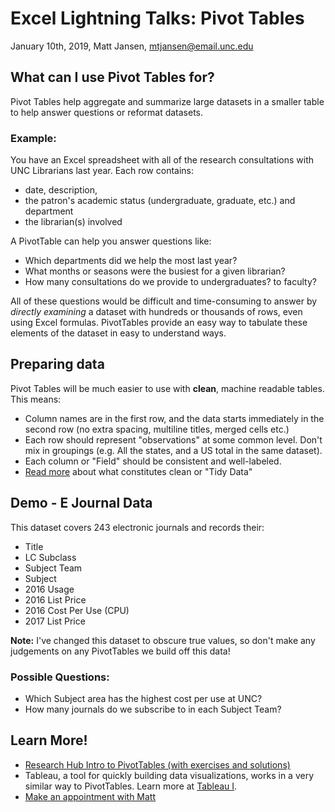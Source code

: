 # Excel Lightning Talks: Pivot Tables

January 10th, 2019, Matt Jansen, [mtjansen@email.unc.edu](mailto:mtjansen@email.unc.edu)

## What can I use Pivot Tables for?

Pivot Tables help aggregate and summarize large datasets in a smaller table to help answer questions or reformat datasets.

### Example: 

You have an Excel spreadsheet with all of the research consultations with UNC Librarians last year.  Each row contains:
* date, description, 
* the patron's academic status (undergraduate, graduate, etc.) and department
* the librarian(s) involved

A PivotTable can help you answer questions like:

* Which departments did we help the most last year?
* What months or seasons were the busiest for a given librarian?
* How many consultations do we provide to undergraduates? to faculty?

All of these questions would be difficult and time-consuming to answer by *directly examining* a dataset with hundreds or thousands of rows, even using Excel formulas.  PivotTables provide an easy way to tabulate these elements of the dataset in easy to understand ways.

## Preparing data

Pivot Tables will be much easier to use with **clean**, machine readable tables.  This means:

* Column names are in the first row, and the data starts immediately in the second row (no extra spacing, multiline titles, merged cells etc.)
* Each row should represent "observations" at some common level.  Don't mix in groupings (e.g. All the states, and a US total in the same dataset).
* Each column or "Field" should be consistent and well-labeled.
* [Read more](https://www.jstatsoft.org/article/view/v059i10) about what constitutes clean or "Tidy Data"

## Demo - E Journal Data

This dataset covers 243 electronic journals and records their:

* Title
* LC Subclass
* Subject Team
* Subject
* 2016 Usage
* 2016 List Price
* 2016 Cost Per Use (CPU)
* 2017 List Price

**Note:**  I've changed this dataset to obscure true values, so don't make any judgements on any PivotTables we build off this data!

### Possible Questions:

* Which Subject area has the highest cost per use at UNC?
* How many journals do we subscribe to in each Subject Team?

## Learn More!

* [Research Hub Intro to PivotTables (with exercises and solutions)](https://unc-libraries-data.github.io/Excel/Excel_Workshop_Instructions#introduction-to-pivottables)
* Tableau, a tool for quickly building data visualizations, works in a very similar way to PivotTables.  Learn more at [Tableau I](https://calendar.lib.unc.edu/event/4874955?hs=a).
* [Make an appointment with Matt](https://guides.lib.unc.edu/mattjansen)